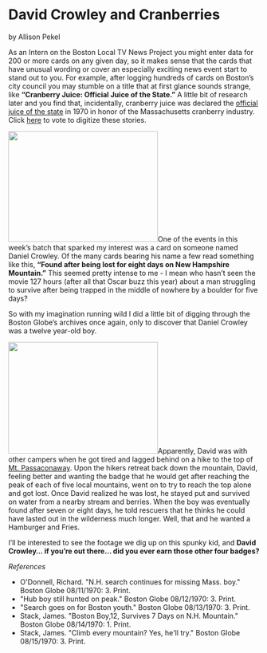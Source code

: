# David Crowley and Cranberries

by Allison
Pekel

As an Intern on the Boston Local TV News Project you might enter data for 200
or more cards on any given day, so it makes sense that the cards that have
unusual wording or cover an especially exciting news event start to stand out
to you. For example, after logging hundreds of cards on Boston’s city council
you may stumble on a title that at first glance sounds strange, like
<strong>“Cranberry Juice: Official Juice of the State.”</strong> A little bit
of research later and you find that, incidentally, cranberry juice was
declared the <a
href="http://www.statesymbolsusa.org/Massachusetts/beverage_cranberryjuice.html">official
juice of the state</a> in 1970 in honor of the Massachusetts cranberry
industry. Click <a
href="http://bostonlocaltv.org/catalog?utf8=%E2%9C%93&amp;q=cranberry+juice&amp;search_field=all_fields&amp;utf8=%E2%9C%93&amp;id=BPL_8YIYAJ434YMPA1Y&amp;x=0&amp;y=0&amp;x=0&amp;y=0">here</a>
to vote to digitize these
stories.

<img class="alignright size-medium wp-image-33" title="crowley" alt=""
src="http://bostonlocaltv.org/blog/wp-content/uploads/2011/05/crowley.png?w=300"
width="300" height="222" />One of the events in this week’s batch that sparked
my interest was a card on someone named Daniel Crowley.<!--more read
more...--> Of the many cards bearing his name a few read something like this,
<strong>“Found after being lost for eight days on New Hampshire
Mountain.”</strong> This seemed pretty intense to me - I mean who hasn’t seen
the movie 127 hours (after all that Oscar buzz this year) about a man
struggling to survive after being trapped in the middle of nowhere by a
boulder for five
days?

So with my imagination running wild I did a little bit of digging through the
Boston Globe’s archives once again, only to discover that Daniel Crowley was a
twelve year-old
boy.

<a
href="http://bostonlocaltv.org/blog/wp-content/uploads/2011/05/pressconf.png"><img
class="alignleft size-medium wp-image-34" title="pressconf" alt=""
src="http://bostonlocaltv.org/blog/wp-content/uploads/2011/05/pressconf.png?w=300"
width="300" height="224" /></a>Apparently, David was with other campers when
he got tired and lagged behind on a hike to the top of <a
href="http://maps.google.com/maps/place?ftid=0x4cb3717a7d0a93c1:0x4c5997be8aa8eaab&amp;q=Mt.+Passaconaway&amp;hl=en&amp;ved=0CA4Q-gswAA&amp;sa=X&amp;ei=Lt_WTfeuFIW8yQW0h6S1BQ&amp;sig2=VxuL48_cNskh6id_aFVwHQ">Mt.
Passaconaway</a>. Upon the hikers retreat back down the mountain, David,
feeling better and wanting the badge that he would get after reaching the peak
of each of five local mountains, went on to try to reach the top alone and got
lost. Once David realized he was lost, he stayed put and survived on water
from a nearby stream and berries. When the boy was eventually found after
seven or eight days, he told rescuers that he thinks he could have lasted out
in the wilderness much longer. Well, that and he wanted a Hamburger and
Fries.

I’ll be interested to see the footage we dig up on this spunky kid, and
<strong>David Crowley… if you’re out there… did you ever earn those other four
badges?
</strong>

<em>References</em>
<ul>
	<li>O'Donnell, Richard. "N.H. search continues for missing Mass. boy." Boston
Globe 08/11/1970: 3.
Print.</li>
	<li>"Hub boy still hunted on peak." Boston Globe 08/12/1970: 3.
Print.</li>
	<li>"Search goes on for Boston youth." Boston Globe 08/13/1970: 3.
Print.</li>
	<li>Stack, James. "Boston Boy,12, Survives 7 Days on N.H. Mountain." Boston
Globe 08/14/1970: 1.
Print.</li>
	<li>Stack, James. "Climb every mountain? Yes, he'll try." Boston Globe
08/15/1970: 3.
Print.</li>
</ul>